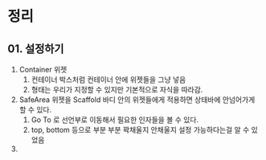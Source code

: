 # 정리
## 01. 설정하기
1. Container 위젯
   1. 컨테이너 박스처럼 컨테이너 안에 위젯들을 그냥 넣음
   2. 형태는 우리가 지정할 수 있지만 기본적으로 자식을 따라감.
2. SafeArea 위젯을 Scaffold 바디 안의 위젯들에게 적용하면 상태바에 안넘어가게 할 수 있다.
   1. Go To 로 선언부로 이동해서 필요한 인자들을 볼 수 있다. 
   2. top, bottom 등으로 부분 부분 꽉채울지 안채울지 설정 가능하다는걸 알 수 있었음
3. 